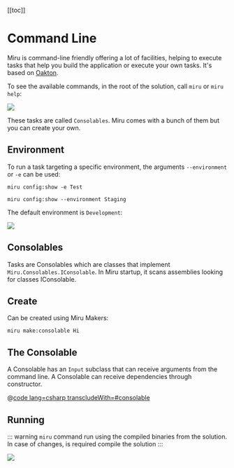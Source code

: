 <!--
Getting Started
    TODO: addconsolables
TODO: Miru command 
    TODO: @app, @test, and @pagetest
Environment
Consolables
    TODO: location
Create
Consolable
    TODO: name
    TODO: arguments
Run
    TODO: logging
Makers
-->

[[toc]]

# Command Line

Miru is command-line friendly offering a lot of facilities, helping to execute tasks that help you build the application or execute your own tasks. It's based on [Oakton](https://jasperfx.github.io/oakton/documentation/).

To see the available commands, in the root of the solution, call ```miru``` or ```miru help```:

![](/CommandLine-List.png)

These tasks are called ```Consolables```. Miru comes with a bunch of them but you can create your own. 

## Environment

To run a task targeting a specific environment, the arguments ```--environment``` or ```-e``` can be used:

```shell
miru config:show -e Test

miru config:show --environment Staging
```

The default environment is ```Development```:

![](/CommandLine-Environment.png)

## Consolables

Tasks are Consolables which are classes that implement ```Miru.Consolables.IConsolable```. In Miru startup, it scans assemblies looking for classes IConsolable.

## Create

Can be created using Miru Makers:

```shell
miru make:consolable Hi
```

## The Consolable

A Consolable has an ```Input``` subclass that can receive arguments from the command line. A Consolable can receive dependencies through constructor.

@[code lang=csharp transcludeWith=#consolable](@/samples/Skeleton/src/Skeleton/Consolables/HiConsolable.cs)

## Running

::: warning
```miru``` command run using the compiled binaries from the solution. In case of changes, is required compile the solution
:::

![](/CommandLine-Run.png)